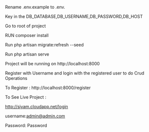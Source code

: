 Rename .env.example to .env.

Key in the DB_DATABASE,DB_USERNAME,DB_PASSWORD,DB_HOST

Go to root of project

RUN composer install

Run php artisan migrate:refresh --seed

Run php artisan serve

Project will be running on http://localhost:8000

Register with Username and login with the registered user to do Crud Operations

To Register : http://localhost:8000/register

To See Live Project :

http://siyam.cloudapp.net/login

username:admin@admin.com

Password: Password
